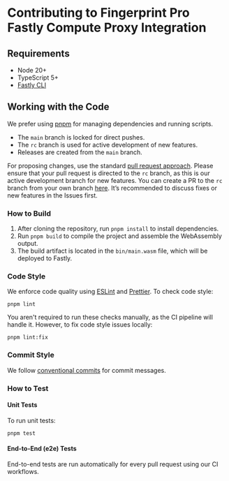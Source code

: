 # Contributing to Fingerprint Pro Fastly Compute Proxy Integration

## Requirements

- Node 20+
- TypeScript 5+
- [Fastly CLI](https://developer.fastly.com/learning/compute/#install-the-fastly-cli)

## Working with the Code

We prefer using [pnpm](https://pnpm.io/) for managing dependencies and running scripts.

- The `main` branch is locked for direct pushes.
- The `rc` branch is used for active development of new features.
- Releases are created from the `main` branch.

For proposing changes, use the standard [pull request approach](https://docs.github.com/en/pull-requests/collaborating-with-pull-requests/proposing-changes-to-your-work-with-pull-requests/creating-a-pull-request). Please ensure that your pull request is directed to the `rc` branch, as this is our active development branch for new features. You can create a PR to the `rc` branch from your own branch [here](https://github.com/fingerprintjs/fingerprint-pro-fastly-compute-proxy-integration/compare/rc...). It’s recommended to discuss fixes or new features in the Issues first.

### How to Build

1. After cloning the repository, run `pnpm install` to install dependencies.
2. Run `pnpm build` to compile the project and assemble the WebAssembly output.
3. The build artifact is located in the `bin/main.wasm` file, which will be deployed to Fastly.

### Code Style

We enforce code quality using [ESLint](https://eslint.org/) and [Prettier](https://prettier.io/). To check code style:

```shell
pnpm lint
```

You aren't required to run these checks manually, as the CI pipeline will handle it. However, to fix code style issues locally:

```shell
pnpm lint:fix
```

### Commit Style

We follow [conventional commits](https://www.conventionalcommits.org) for commit messages.

### How to Test

#### Unit Tests

To run unit tests:

```shell
pnpm test
```

#### End-to-End (e2e) Tests

End-to-end tests are run automatically for every pull request using our CI workflows.
